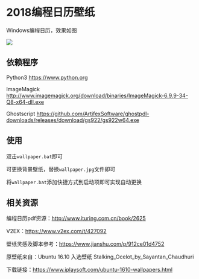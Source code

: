 # 2018编程日历壁纸

Windows编程日历，效果如图

![](./2018_code_calendar_wallpaper.jpg)

## 依赖程序

Python3 https://www.python.org

ImageMagick http://www.imagemagick.org/download/binaries/ImageMagick-6.9.9-34-Q8-x64-dll.exe

Ghostscript https://github.com/ArtifexSoftware/ghostpdl-downloads/releases/download/gs922/gs922w64.exe

## 使用

双击`wallpaper.bat`即可

可更换背景壁纸，替换`wallpaper.jpg`文件即可

将`wallpaper.bat`添加快捷方式到启动项即可实现自动更换

## 相关资源

编程日历pdf资源：http://www.ituring.com.cn/book/2625

V2EX：https://www.v2ex.com/t/427092

壁纸灵感及脚本参考：https://www.jianshu.com/p/912ce01d4752

原壁纸来自：Ubuntu 16.10 入选壁纸 Stalking\_Ocelot\_by\_Sayantan\_Chaudhuri

下载链接：https://www.iplaysoft.com/ubuntu-1610-wallpapers.html